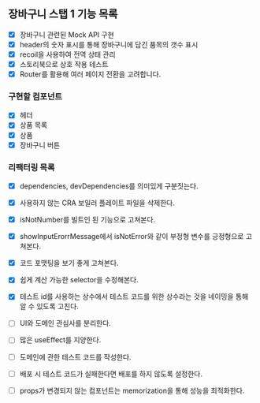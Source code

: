 ## 장바구니 스탭 1 기능 목록

- [x] 장바구니 관련된 Mock API 구현
- [x] header의 숫자 표시를 통해 장바구니에 담긴 품목의 갯수 표시
- [x] recoil을 사용하여 전역 상태 관리
- [x] 스토리북으로 상호 작용 테스트
- [x] Router를 활용해 여러 페이지 전환을 고려합니다.

### 구현할 컴포넌트

- [x] 헤더
- [x] 상품 목록
- [x] 상품
- [x] 장바구니 버튼

### 리팩터링 목록

- [x] dependencies, devDependencies를 의미있게 구분짓는다.
- [x] 사용하지 않는 CRA 보일러 플레이트 파일을 삭제한다.
- [x] isNotNumber를 빌트인 된 기능으로 고쳐본다.
- [x] showInputErorrMessage에서 isNotError와 같이 부정형 변수를 긍정형으로 고쳐본다.
- [x] 코드 포맷팅을 보기 좋게 고쳐본다.
- [x] 쉽게 계산 가능한 selector을 수정해본다.
- [x] 테스트 id를 사용하는 상수에서 테스트 코드를 위한 상수라는 것을 네이밍을 통해 알 수 있도록 고친다.
- [ ] UI와 도메인 관심사를 분리한다.
- [ ] 많은 useEffect를 지양한다.

- [ ] 도메인에 관한 테스트 코드를 작성한다.
- [ ] 배포 시 테스트 코드가 실패한다면 배포를 하지 않도록 설정한다.
- [ ] props가 변경되지 않는 컴포넌트는 memorization을 통해 성능을 최적화한다.
